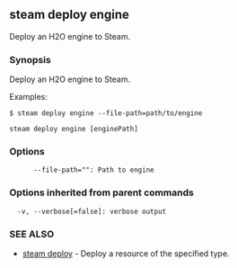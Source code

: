 ## steam deploy engine

Deploy an H2O engine to Steam.

### Synopsis


Deploy an H2O engine to Steam.

Examples:

	$ steam deploy engine --file-path=path/to/engine

```
steam deploy engine [enginePath]
```

### Options

```
      --file-path="": Path to engine
```

### Options inherited from parent commands

```
  -v, --verbose[=false]: verbose output
```

### SEE ALSO
* [steam deploy](steam_deploy.md)	 - Deploy a resource of the specified type.

